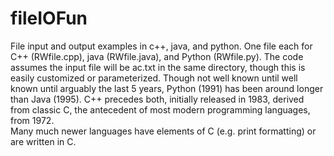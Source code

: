 # fileIOFun
File input and output examples in c++, java, and python.   One file each for C++ (RWfile.cpp), java (RWfile.java), and Python (RWfile.py).
The code assumes the input file will be ac.txt in the same directory, though this is easily customized or parameterized.
Though not well known until well known until arguably the last 5 years, Python (1991) has been around longer than Java (1995). 
C++ precedes both, initially released in 1983, derived from classic C, the antecedent of most modern programming languages, from 1972.  
Many much newer languages have elements of C (e.g. print formatting) or are written in C. 
